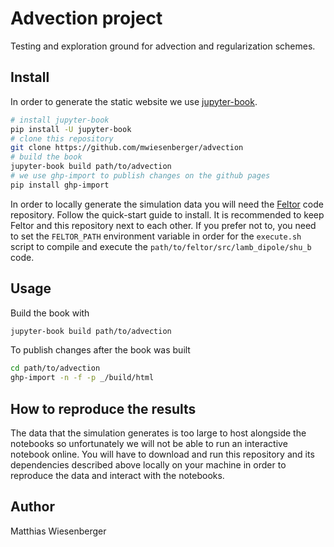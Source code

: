 # Advection project

Testing and exploration ground for advection and regularization schemes.

## Install
In order to generate the static website we use
[jupyter-book](https://jupyterbook.org).

```bash
# install jupyter-book
pip install -U jupyter-book
# clone this repository
git clone https://github.com/mwiesenberger/advection
# build the book
jupyter-book build path/to/advection
# we use ghp-import to publish changes on the github pages
pip install ghp-import
```
In order to locally generate the simulation data you will need the
[Feltor](https://github.com/feltor-dev/feltor) code repository.  Follow the
quick-start guide to install.  It is recommended to keep Feltor and this
repository next to each other.  If you prefer not to, you need to set the
`FELTOR_PATH` environment variable in order for the `execute.sh` script to
compile and execute the `path/to/feltor/src/lamb_dipole/shu_b` code.

## Usage
Build the book with
```bash
jupyter-book build path/to/advection
```
To publish changes after the book was built
```bash
cd path/to/advection
ghp-import -n -f -p _/build/html
```

## How to reproduce the results
The data that the simulation generates is too large to host alongside the
notebooks so unfortunately we will not be able to run an interactive notebook
online. You will have to download and run this repository and its dependencies
described above locally on your machine in order to reproduce the data and
interact with the notebooks.

## Author
Matthias Wiesenberger
